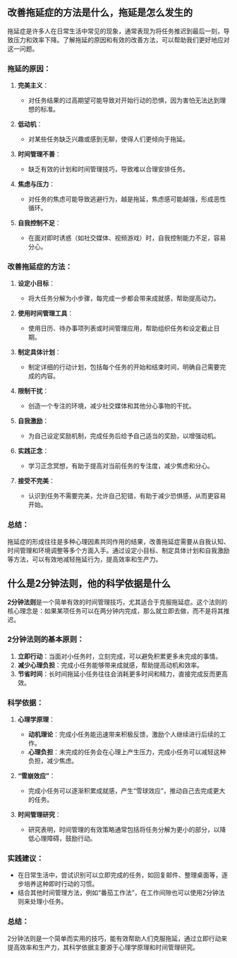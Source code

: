 ## 改善拖延症的方法是什么，拖延是怎么发生的

 拖延症是许多人在日常生活中常见的现象，通常表现为将任务推迟到最后一刻，导致压力和效率下降。了解拖延的原因和有效的改善方法，可以帮助我们更好地应对这一问题。

### 拖延的原因：
1. **完美主义**：
   - 对任务结果的过高期望可能导致对开始行动的恐惧，因为害怕无法达到理想的标准。

2. **低动机**：
   - 对某些任务缺乏兴趣或感到无聊，使得人们更倾向于拖延。

3. **时间管理不善**：
   - 缺乏有效的计划和时间管理技巧，导致难以合理安排任务。

4. **焦虑与压力**：
   - 对任务的焦虑可能导致逃避行为，越是拖延，焦虑感可能越强，形成恶性循环。

5. **自我控制不足**：
   - 在面对即时诱惑（如社交媒体、视频游戏）时，自我控制能力不足，容易分心。

### 改善拖延症的方法：
1. **设定小目标**：
   - 将大任务分解为小步骤，每完成一步都会带来成就感，帮助提高动力。

2. **使用时间管理工具**：
   - 使用日历、待办事项列表或时间管理应用，帮助组织任务和设定截止日期。

3. **制定具体计划**：
   - 制定详细的行动计划，包括每个任务的开始和结束时间，明确自己需要完成的内容。

4. **限制干扰**：
   - 创造一个专注的环境，减少社交媒体和其他分心事物的干扰。

5. **自我激励**：
   - 为自己设定奖励机制，完成任务后给予自己适当的奖励，以增强动机。

6. **实践正念**：
   - 学习正念冥想，有助于提高对当前任务的专注度，减少焦虑和分心。

7. **接受不完美**：
   - 认识到任务不需要完美，允许自己犯错，有助于减少恐惧感，从而更容易开始。

### 总结：
拖延症的形成往往是多种心理因素共同作用的结果，改善拖延症需要从自我认知、时间管理和环境调整等多个方面入手。通过设定小目标、制定具体计划和自我激励等方法，可以有效地减轻拖延行为，提高效率和生产力。

##  什么是2分钟法则，他的科学依据是什么

 **2分钟法则**是一个简单有效的时间管理技巧，尤其适合于克服拖延症。这个法则的核心理念是：如果某项任务可以在两分钟内完成，那么就立即去做，而不是将其推迟。

### 2分钟法则的基本原则：
1. **立即行动**：当面对小任务时，立刻完成，可以避免积累更多未完成的事情。
2. **减少心理负担**：完成小任务能够带来成就感，帮助提高动机和效率。
3. **节省时间**：长时间拖延小任务往往会消耗更多时间和精力，直接完成反而更高效。

### 科学依据：
1. **心理学原理**：
   - **动机理论**：完成小任务能迅速带来积极反馈，激励个人继续进行后续的工作。
   - **心理负担**：未完成的任务会在心理上产生压力，完成小任务可以减轻这种负担，减少焦虑。

2. **“雪崩效应”**：
   - 完成小任务可以逐渐积累成就感，产生“雪球效应”，推动自己去完成更大的任务。

3. **时间管理研究**：
   - 研究表明，时间管理的有效策略通常包括将任务分解为更小的部分，以降低心理障碍，鼓励行动。

### 实践建议：
- 在日常生活中，尝试识别可以立即完成的任务，如回复邮件、整理桌面等，逐步培养这种即时行动的习惯。
- 结合其他时间管理方法，例如“番茄工作法”，在工作间隙也可以使用2分钟法则来处理小任务。

### 总结：
2分钟法则是一个简单而实用的技巧，能有效帮助人们克服拖延，通过立即行动来提高效率和生产力，其科学依据主要源于心理学原理和时间管理研究。